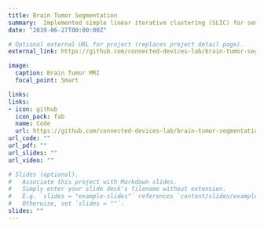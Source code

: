 ```yaml
---
title: Brain Tumor Segmentation
summary:  Implemented simple linear iterative clustering (SLIC) for sementing MRI brain images to help in tumor detection. SLIC adapts a k-means clustering approach to efficiently generate superpixels.
date: "2019-06-27T00:00:00Z"

# Optional external URL for project (replaces project detail page).
external_link: https://github.com/connected-devices-lab/brain-tumor-segmentation

image:
  caption: Brain Tumor MRI
  focal_point: Smart

links:
links:
- icon: github
  icon_pack: fab
  name: Code
  url: https://github.com/connected-devices-lab/brain-tumor-segmentation
url_code: ""
url_pdf: ""
url_slides: ""
url_video: ""

# Slides (optional).
#   Associate this project with Markdown slides.
#   Simply enter your slide deck's filename without extension.
#   E.g. `slides = "example-slides"` references `content/slides/example-slides.md`.
#   Otherwise, set `slides = ""`.
slides: ""
---
```

